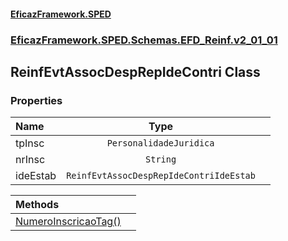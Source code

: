 #### [EficazFramework.SPED](EficazFrameworkSPED.md 'EficazFramework SPED')
### [EficazFramework.SPED.Schemas.EFD_Reinf.v2_01_01](EficazFramework.SPED.Schemas.EFD_Reinf.v2_01_01.md 'EficazFramework.SPED.Schemas.EFD_Reinf.v2_01_01')

## ReinfEvtAssocDespRepIdeContri Class
### Properties

| Name | Type | |
| :--- | :---: | :--- |
| tpInsc | `PersonalidadeJuridica` |  |
| nrInsc | `String` |  |
| ideEstab | `ReinfEvtAssocDespRepIdeContriIdeEstab` |  |

| Methods | |
| :--- | :--- |
| [NumeroInscricaoTag()](EficazFramework.SPED.Schemas.EFD_Reinf.v2_01_01/ReinfEvtAssocDespRepIdeContri/NumeroInscricaoTag().md 'EficazFramework.SPED.Schemas.EFD_Reinf.v2_01_01.ReinfEvtAssocDespRepIdeContri.NumeroInscricaoTag()') | |
